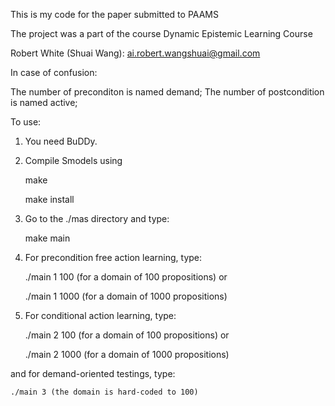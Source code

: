 This is my code for the paper submitted to PAAMS 

The project was a part of the course Dynamic Epistemic Learning Course

Robert White (Shuai Wang): ai.robert.wangshuai@gmail.com

In case of confusion:

The number of preconditon is named demand;
The number of postcondition is named active;

To use:

1) You need BuDDy.

2) Compile Smodels using 
	
	make

	make install

2) Go to the ./mas directory and type:

	make main
	
3) For precondition free action learning, type:

	./main 1 100 (for a domain of 100 propositions)
or

	./main 1 1000 (for a domain of 1000 propositions)

4) For conditional action learning, type:

	./main 2 100 (for a domain of 100 propositions)
or  

	./main 2 1000 (for a domain of 1000 propositions)

and for demand-oriented testings, type:

	./main 3 (the domain is hard-coded to 100)